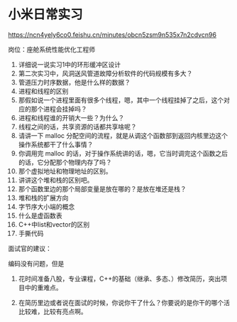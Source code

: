 # 小米日常实习

https://ncn4yely6co0.feishu.cn/minutes/obcn5zsm9n535x7n2cdvcn96

岗位：座舱系统性能优化工程师

1.   详细说一说实习1中的环形缓冲区设计
2.   第二次实习中，风洞送风管道故障分析软件的代码规模有多大？
3.   管道压力时序数据，他是什么样的数据？
4.   进程和线程的区别
5.   那假如说一个进程里面有很多个线程，嗯，其中一个线程挂掉了之后，这个对应的那个进程会挂掉吗？
6.   进程和线程谁的开销大一些？为什么？
7.   线程之间的话，共享资源的话都共享啥呢？
8.   请讲一下 malloc 分配空间的流程，就是从调这个函数部到返回内核里边这个操作系统都干了什么事情？
9.   你调用完 malloc 的话，对于操作系统讲的话，嗯，它当时调完这个函数之后的话，它分配那个物理内存了吗？
10.   那个虚拟地址和物理地址的区别。
11.   讲讲这个堆和栈的区别吧。
12.   那个函数里边的那个局部变量是放在哪的？是放在堆还是栈？
13.   堆和栈的扩展方向
14.   字节序大小端的概念
15.   什么是虚函数表
16.   C++中list和vector的区别
17.   手撕代码

面试官的建议：

编码没有问题，但是

1.   花时间准备八股，专业课程，C++的基础（继承、多态、）修改简历，突出项目中的重难点。

2.   在简历里边或者说在面试的时候，你说你干了什么？你要说的是你干的哪个活比较难，比较有亮点啊。
